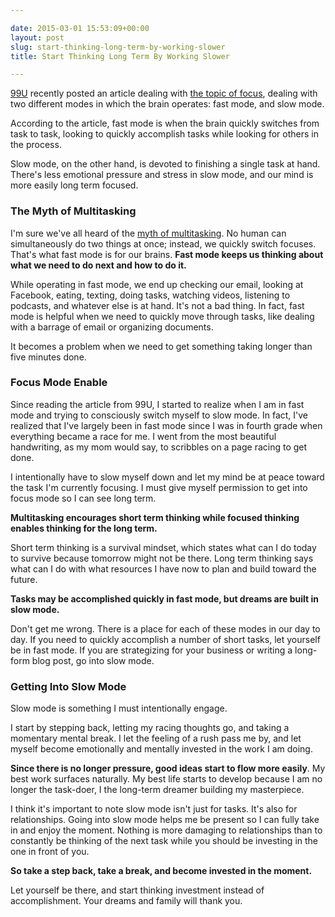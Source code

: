 ```yaml
---

date: 2015-03-01 15:53:09+00:00
layout: post
slug: start-thinking-long-term-by-working-slower
title: Start Thinking Long Term By Working Slower

---
```







[99U](http://99u.com) recently posted an article dealing with [the topic of focus](http://99u.com/workbook/38171/obtain-super-focus-by-switching-off-your-brains-fast-mode), dealing with two different modes in which the brain operates: fast mode, and slow mode.





According to the article, fast mode is when the brain quickly switches from task to task, looking to quickly accomplish tasks while looking for others in the process.





Slow mode, on the other hand, is devoted to finishing a single task at hand. There's less emotional pressure and stress in slow mode, and our mind is more easily long term focused.





### The Myth of Multitasking





I'm sure we've all heard of the [myth of multitasking](https://www.psychologytoday.com/blog/creativity-without-borders/201405/the-myth-multitasking). No human can simultaneously do two things at once; instead, we quickly switch focuses. That's what fast mode is for our brains. **Fast mode keeps us thinking about what we need to do next and how to do it.**





While operating in fast mode, we end up checking our email, looking at Facebook, eating, texting, doing tasks, watching videos, listening to podcasts, and whatever else is at hand. It's not a bad thing. In fact, fast mode is helpful when we need to quickly move through tasks, like dealing with a barrage of email or organizing documents.





It becomes a problem when we need to get something taking longer than five minutes done.





### Focus Mode Enable





Since reading the article from 99U, I started to realize when I am in fast mode and trying to consciously switch myself to slow mode. In fact, I've realized that I've largely been in fast mode since I was in fourth grade when everything became a race for me. I went from the most beautiful handwriting, as my mom would say, to scribbles on a page racing to get done.





I intentionally have to slow myself down and let my mind be at peace toward the task I'm currently focusing. I must give myself permission to get into focus mode so I can see long term.





**Multitasking encourages short term thinking while focused thinking enables thinking for the long term.**





Short term thinking is a survival mindset, which states what can I do today to survive because tomorrow might not be there. Long term thinking says what can I do with what resources I have now to plan and build toward the future.





**Tasks may be accomplished quickly in fast mode, but dreams are built in slow mode.**





Don't get me wrong. There is a place for each of these modes in our day to day. If you need to quickly accomplish a number of short tasks, let yourself be in fast mode. If you are strategizing for your business or writing a long-form blog post, go into slow mode.





### Getting Into Slow Mode





Slow mode is something I must intentionally engage.





I start by stepping back, letting my racing thoughts go, and taking a momentary mental break. I let the feeling of a rush pass me by, and let myself become emotionally and mentally invested in the work I am doing.





**Since there is no longer pressure, good ideas start to flow more easily**. My best work surfaces naturally. My best life starts to develop because I am no longer the task-doer, I the long-term dreamer building my masterpiece.





I think it's important to note slow mode isn't just for tasks. It's also for relationships. Going into slow mode helps me be present so I can fully take in and enjoy the moment. Nothing is more damaging to relationships than to constantly be thinking of the next task while you should be investing in the one in front of you.





**So take a step back, take a break, and become invested in the moment.**





Let yourself be there, and start thinking investment instead of accomplishment. Your dreams and family will thank you.
